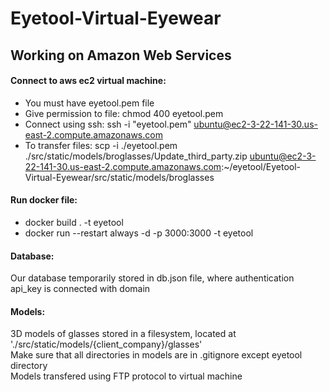 ﻿# Eyetool-Virtual-Eyewear

## Working on Amazon Web Services

#### Connect to aws ec2 virtual machine:
* You must have eyetool.pem file
* Give permission to file: chmod 400 eyetool.pem
* Connect using ssh: ssh -i "eyetool.pem" ubuntu@ec2-3-22-141-30.us-east-2.compute.amazonaws.com
* To transfer files:  scp -i ./eyetool.pem ./src/static/models/broglasses/Update_third_party.zip  ubuntu@ec2-3-22-141-30.us-east-2.compute.amazonaws.com:~/eyetool/Eyetool-Virtual-Eyewear/src/static/models/broglasses


#### Run docker file:
* docker build . -t eyetool
* docker run --restart always -d -p 3000:3000 -t eyetool

#### Database:
Our database temporarily stored in db.json file, where authentication api_key is connected with domain

#### Models:
3D models of glasses stored in a filesystem, located at './src/static/models/{client_company}/glasses'
<br> Make sure that all directories in models are in .gitignore except eyetool directory
<br> Models transfered using FTP protocol to virtual machine
